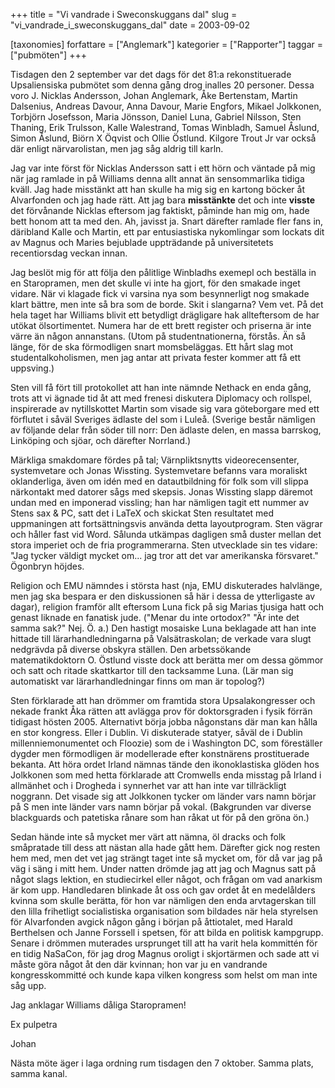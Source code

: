 +++
title = "Vi vandrade i Sweconskuggans dal"
slug = "vi_vandrade_i_sweconskuggans_dal"
date = 2003-09-02

[taxonomies]
forfattare = ["Anglemark"]
kategorier = ["Rapporter"]
taggar = ["pubmöten"]
+++

Tisdagen den 2 september var det dags för det 81:a rekonstituerade Upsaliensiska pubmötet som denna gång drog inalles 20 personer. Dessa voro J. Nicklas Andersson, Johan Anglemark, Åke Bertenstam, Martin Dalsenius, Andreas Davour, Anna Davour, Marie Engfors, Mikael Jolkkonen, Torbjörn Josefsson, Maria Jönsson, Daniel Luna, Gabriel Nilsson, Sten Thaning, Erik Trulsson, Kalle Walestrand, Tomas Winbladh, Samuel Åslund, Simon Åslund, Biörn X Öqvist och Ollie Östlund. Kilgore Trout Jr var också där enligt närvarolistan, men jag såg aldrig till karln.

<!-- more -->

Jag var inte först för Nicklas Andersson satt i ett hörn och väntade på mig när jag ramlade in på Williams denna allt annat än sensommarlika tidiga kväll. Jag hade misstänkt att han skulle ha mig sig en kartong böcker åt Alvarfonden och jag hade rätt. Att jag bara **misstänkte** det och inte **visste** det förvånande Nicklas eftersom jag faktiskt, påminde han mig om, hade bett honom att ta med den. Ah, javisst ja. Snart därefter ramlade fler fans in, däribland Kalle och Martin, ett par entusiastiska nykomlingar som lockats dit av Magnus och Maries bejublade uppträdande på universitetets recentiorsdag veckan innan.

Jag beslöt mig för att följa den pålitlige Winbladhs exemepl och beställa in en Staropramen, men det skulle vi inte ha gjort, för den smakade inget vidare. När vi klagade fick vi varsina nya som besynnerligt nog smakade klart bättre, men inte så bra som de borde. Skit i slangarna? Vem vet. På det hela taget har Williams blivit ett betydligt drägligare hak allteftersom de har utökat ölsortimentet. Numera har de ett brett register och priserna är inte värre än någon annanstans. (Utom på studentnationerna, förstås. Än så länge, för de ska förmodligen snart momsbeläggas. Ett hårt slag mot studentalkoholismen, men jag antar att privata fester kommer att få ett uppsving.)

Sten vill få fört till protokollet att han inte nämnde Nethack en enda gång, trots att vi ägnade tid åt att med frenesi diskutera Diplomacy och rollspel, inspirerade av nytillskottet Martin som visade sig vara göteborgare med ett förflutet i såväl Sveriges ädlaste del som i Luleå. (Sverige består nämligen av följande delar från söder till norr: Den ädlaste delen, en massa barrskog, Linköping och sjöar, och därefter Norrland.)

Märkliga smakdomare fördes på tal; Värnpliktsnytts videorecensenter, systemvetare och Jonas Wissting. Systemvetare befanns vara moraliskt oklanderliga, även om idén med en datautbildning för folk som vill slippa närkontakt med datorer sågs med skepsis. Jonas Wissting slapp däremot undan med en imponerad vissling; han har nämligen tagit ett nummer av Stens sax & PC, satt det i LaTeX och skickat Sten resultatet med uppmaningen att fortsättningsvis använda detta layoutprogram. Sten vägrar och håller fast vid Word. Sålunda utkämpas dagligen små duster mellan det stora imperiet och de fria programmerarna. Sten utvecklade sin tes vidare: "Jag tycker väldigt mycket om... jag tror att det var amerikanska försvaret." Ögonbryn höjdes.

Religion och EMU nämndes i största hast (nja, EMU diskuterades halvlänge, men jag ska bespara er den diskussionen så här i dessa de ytterligaste av dagar), religion framför allt eftersom Luna fick på sig Marias tjusiga hatt och genast liknade en fanatisk jude. ("Menar du inte ortodox?" "Är inte det samma sak?" Nej. Ö. a.) Den hastigt mosaiske Luna beklagade att han inte hittade till lärarhandledningarna på Valsätraskolan; de verkade vara slugt nedgrävda på diverse obskyra ställen. Den arbetssökande matematikdoktorn O. Östlund visste dock att berätta mer om dessa gömmor och satt och ritade skattkartor till den tacksamme Luna. (Lär man sig automatiskt var lärarhandledningar finns om man är topolog?)

Sten förklarade att han drömmer om framtida stora Upsalakongresser och nekade frankt Åka rätten att avlägga prov för doktorsgraden i fysik förrän tidigast hösten 2005. Alternativt börja jobba någonstans där man kan hålla en stor kongress. Eller i Dublin. Vi diskuterade statyer, såväl de i Dublin millenniemonumentet och Floozie) som de i Washington DC, som föreställer dygder men förmodligen är modellerade efter konstnärens prostituerade bekanta. Att höra ordet Irland nämnas tände den ikonoklastiska glöden hos Jolkkonen som med hetta förklarade att Cromwells enda misstag på Irland i allmänhet och i Drogheda i synnerhet var att han inte var tillräckligt noggrann. Det visade sig att Jolkkonen tycker om länder vars namn börjar på S men inte länder vars namn börjar på vokal. (Bakgrunden var diverse blackguards och patetiska rånare som han råkat ut för på den gröna ön.)

Sedan hände inte så mycket mer värt att nämna, öl dracks och folk småpratade till dess att nästan alla hade gått hem. Därefter gick nog resten hem med, men det vet jag strängt taget inte så mycket om, för då var jag på väg i säng i mitt hem. Under natten drömde jag att jag och Magnus satt på något slags lektion, en studiecirkel eller något, och frågan om vad anarkism är kom upp. Handledaren blinkade åt oss och gav ordet åt en medelålders kvinna som skulle berätta, för hon var nämligen den enda arvtagerskan till den lilla frihetligt socialistiska organisation som bildades när hela styrelsen för Alvarfonden avgick någon gång i början på åttiotalet, med Harald Berthelsen och Janne Forssell i spetsen, för att bilda en politisk kampgrupp. Senare i drömmen muterades ursprunget till att ha varit hela kommittén för en tidig NaSaCon, för jag drog Magnus oroligt i skjortärmen och sade att vi måste göra något åt den där kvinnan; hon var ju en vandrande kongresskommitté och kunde kapa vilken kongress som helst om
man inte såg upp.

Jag anklagar Williams dåliga Staropramen!

Ex pulpetra

Johan

Nästa möte äger i laga ordning rum tisdagen den 7 oktober. Samma plats, samma kanal.
